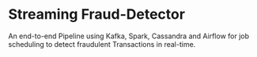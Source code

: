 # Streaming Fraud-Detector
An end-to-end Pipeline using Kafka, Spark, Cassandra and Airflow for job scheduling to detect fraudulent Transactions in real-time.